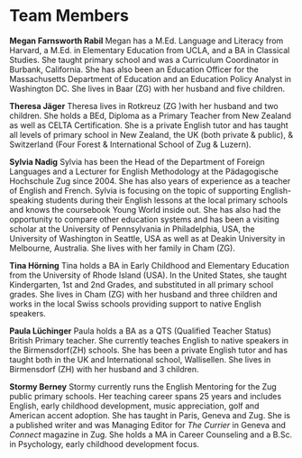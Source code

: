# Team Members

**Megan Farnsworth Rabil**
Megan has a M.Ed. Language and Literacy from Harvard, a M.Ed. in Elementary Education from UCLA, and a BA in Classical Studies.  She taught primary school and was a Curriculum Coordinator in Burbank, California. She has also been an Education Officer for the Massachusetts Department of Education and an Education Policy Analyst in Washington DC.  She lives in Baar (ZG) with her husband and five children.

**Theresa Jäger**
Theresa lives in Rotkreuz  (ZG )with her husband and two children. She holds a BEd, Diploma as a Primary Teacher from New Zealand as well as CELTA Certification. She is a private English tutor and has taught all levels of primary school in New Zealand, the UK (both private & public), & Switzerland (Four Forest & International School of Zug & Luzern).  

**Sylvia Nadig**
Sylvia has been the Head of the Department of Foreign Languages and a Lecturer for English Methodology at the Pädagogische Hochschule Zug since 2004. She has also years of experience as a teacher of English and French. Sylvia is focusing on the topic of supporting English-speaking students during their English lessons at the local primary schools and knows the coursebook Young World inside out. She has also had the opportunity to compare other education systems and has been a visiting scholar at the University of Pennsylvania in Philadelphia, USA, the University of Washington in Seattle, USA as well as at Deakin University in Melbourne, Australia. She lives with her family in Cham (ZG).



**Tina Hörning**
Tina holds a BA in Early Childhood and Elementary Education from the University of Rhode Island (USA).  In the United States, she taught Kindergarten, 1st and 2nd Grades, and substituted in all primary school grades.  She lives in Cham (ZG) with her husband and three children and works in the local Swiss schools providing support to native English speakers. 


**Paula Lüchinger**
Paula holds a BA as a QTS (Qualified Teacher Status) British Primary teacher. She currently teaches English to native speakers in the Birmensdorf(ZH) schools. She has been a private English tutor and has taught both in the UK and International school, Wallisellen. She lives in Birmensdorf (ZH) with her husband and 3 children.


**Stormy Berney**
Stormy currently runs the English Mentoring for the Zug public primary schools. Her teaching career spans 25 years and includes English, early childhood development, music appreciation, golf and American accent adoption. She has taught in Paris, Geneva and Zug. She is a published writer and was Managing Editor for _The Currier_ in Geneva and _Connect_ magazine in Zug. She holds a MA in Career Counseling and a B.Sc. in Psychology, early childhood development focus.




   
    







<!--stackedit_data:
eyJoaXN0b3J5IjpbLTE5MDAzNDM5ODgsMjExNTMzMjM5NiwyMz
E2NzQ0NjQsLTIwNTAxOTE4MDgsLTEwMjQyNjQ1MjIsLTEwNzQ3
NDYyMTMsLTEwMzc0MDM5NTQsMTM4NDM1NDA2NSwxMTMxNDg0Mj
gzXX0=
-->
